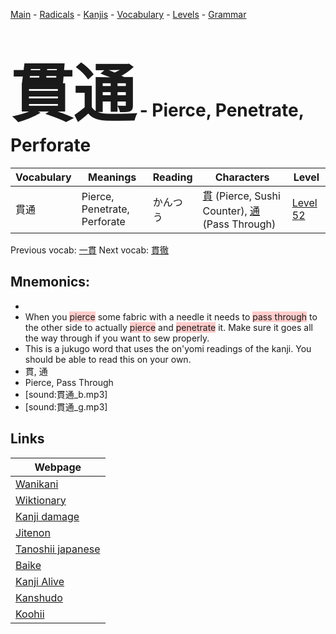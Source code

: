 <style> bigfont {font-size: 100px}</style>
[Main](../README.md) -
[Radicals](../radicals.md) -
[Kanjis](../kanjis.md) -
[Vocabulary](../vocabulary.md) -
[Levels](../levels.md) -
[Grammar](../grammar.md)
# <bigfont> 貫通</bigfont> - Pierce, Penetrate, Perforate 

| Vocabulary | Meanings | Reading | Characters | Level |
| --- | --- | --- | --- | --- |
| 貫通 | Pierce, Penetrate, Perforate | かんつう |  [貫](../kanjis/貫.md) (Pierce, Sushi Counter), [通](../kanjis/通.md) (Pass Through) | [Level 52](../levels/wk_level52.md) |

Previous vocab: [一貫](一貫.md) Next vocab: [貫徹](貫徹.md) 

## Mnemonics:

* 
* When you <span style="background-color:#ffcccb"> pierce</span> some fabric with a needle it needs to <span style="background-color:#ffcccb"> pass through</span> to the other side to actually <span style="background-color:#ffcccb"> pierce</span> and <span style="background-color:#ffcccb"> penetrate</span> it. Make sure it goes all the way through if you want to sew properly.
* This is a jukugo word that uses the on'yomi readings of the kanji. You should be able to read this on your own.
* 貫, 通
* Pierce, Pass Through
* [sound:貫通_b.mp3]
* [sound:貫通_g.mp3]


## Links 

| Webpage |
| --- |
| [Wanikani          ](https://www.wanikani.com/kanji/貫通) |
| [Wiktionary        ](https://en.wiktionary.org/wiki/貫通) |
| [Kanji damage      ](http://www.kanjidamage.com/kanji/search?utf8=✓&q=貫通) |
| [Jitenon           ](https://jitenon.com/kanji/貫通) |
| [Tanoshii japanese ](https://www.tanoshiijapanese.com/dictionary/kanji.cfm?k=貫通) |
| [Baike             ](https://baike.baidu.com/item/貫通) |
| [Kanji Alive       ](https://app.kanjialive.com/貫通) |
| [Kanshudo          ](https://www.kanshudo.com/searchmn?q=貫通) |
| [Koohii            ](https://kanji.koohii.com/study/kanji/貫通) |
